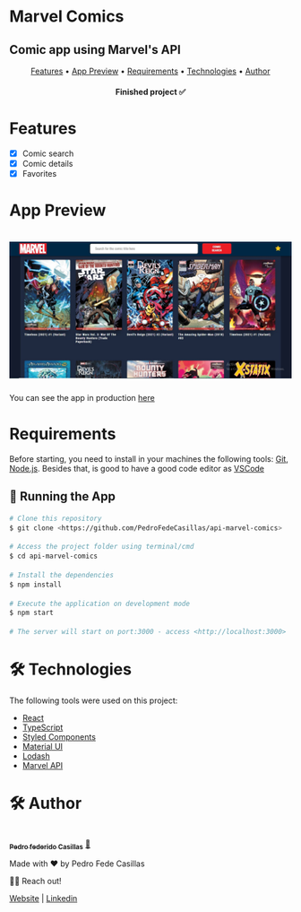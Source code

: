 # Marvel Comics

## Comic app using Marvel's API

<p align="center">
 <a href="#features">Features</a> •
 <a href="#demo">App Preview</a> •
 <a href="#requirements">Requirements</a> •
 <a href="#technologies">Technologies</a> • 
 <a href="#author">Author</a>
</p>

<h4 align="center"> 
	Finished project ✅
</h4>

<h1 id="features">Features</h1>

- [x] Comic search
- [x] Comic details
- [x] Favorites

<h1 id="demo">App Preview</h1>

<h1 align="center">
  <img alt="api-marvel-comics" title="#ApiMarvelComics" src="./src/assets/images/page-img.jpeg" />
</h1>

You can see the app in production [here](https://api-marvel-comics.netlify.app/)

<h1 id="requirements">Requirements</h1>

Before starting, you need to install in your machines the following tools:
[Git](https://git-scm.com), [Node.js](https://nodejs.org/en/).
Besides that, is good to have a good code editor as [VSCode](https://code.visualstudio.com/)

## 🎲 Running the App

```bash
# Clone this repository
$ git clone <https://github.com/PedroFedeCasillas/api-marvel-comics>

# Access the project folder using terminal/cmd
$ cd api-marvel-comics

# Install the dependencies
$ npm install

# Execute the application on development mode
$ npm start

# The server will start on port:3000 - access <http://localhost:3000>
```

<h1 id="technologies">🛠 Technologies</h1>

The following tools were used on this project:

- [React](https://pt-br.reactjs.org/)
- [TypeScript](https://www.typescriptlang.org/)
- [Styled Components](https://styled-components.com/)
- [Material UI](https://mui.com/)
- [Lodash](https://lodash.com/)
- [Marvel API](https://developer.marvel.com/documentation/generalinfo)

<h1 id="author">🛠 Author</h1>

<a href="https://github.com/PedroFedeCasillas/">
 <img style="border-radius: 50%;" src="https://avatars.githubusercontent.com/u/74103741?s=400&v=4" width="100px;" alt=""/>
 <br />
 <sub><b>Pedro federido Casillas</b></sub></a> <a href="https://github.com/PedroFedeCasillas" title="Pedro Fede">🚀</a>

Made with ❤️ by Pedro Fede Casillas

👋🏽 Reach out!

<a href="https://pedrofedecasillas-website.netlify.app/">Website<a> |
<a href="https://www.linkedin.com/in/pedro-fede-casillas-dev/">Linkedin<a> 
